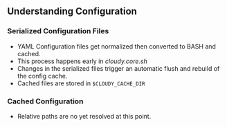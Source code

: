 <!--
id: dev_configuration
tags: ''
-->

## Understanding Configuration

### Serialized Configuration Files

* YAML Configuration files get normalized then converted to BASH and cached.
* This process happens early in _cloudy.core.sh_
* Changes in the serialized files trigger an automatic flush and rebuild of the config cache.
* Cached files are stored in `$CLOUDY_CACHE_DIR`

### Cached Configuration

* Relative paths are no yet resolved at this point.



